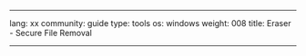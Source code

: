 

---

lang: xx
community: guide
type: tools
os: windows
weight: 008
title: Eraser - Secure File Removal

---

<stub>

